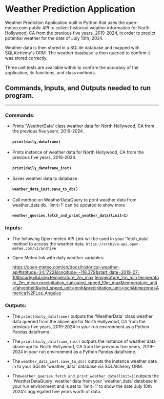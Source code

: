 # Weather Prediction Application

Weather Prediction Application built in Python that uses the open-meteo.com 
public API to collect historical weather information for North Hollywood, CA 
from the previous five years, 2019-2024, in order to predict potential weather
for the date of July 10th, 2024. 

Weather data is then stored in a SQLite database and mapped with SQLAlchemy's ORM.
The weather database is then queried to confirm it was stored correctly. 

Three unit tests are available within to confirm the accuracy of the application, its
functions, and class methods.

## Commands, Inputs, and Outputs needed to run program.
___

### Commands:
- Prints 'WeatherData' class weather data for North Hollywood, CA 
from the previous five years, 2019-2024. 
  #### `print(daily_dataframe)`

- Prints instance of weather data for North Hollywood, CA 
from the previous five years, 2019-2024.
  #### `print(daily_dataframe_inst)`


- Saves weather data to database
  #### `weather_data_inst.save_to_db()`


- Call method on WeatherDataQuery to print weather data from weather_data db. 'limit=1' can be updated to show more
  #### `weather_queries.fetch_and_print_weather_data(limit=1)`


### Inputs:

- The following Open-meteo API Link will be used in your 'fetch_data' method to access
the weather data. 
    `https://archive-api.open-meteo.com/v1/archive`


- Open Meteo link with daily weather variables: 
  
  https://open-meteo.com/en/docs/historical-weather-api#latitude=34.1722&longitude=-118.379&start_date=2019-07-10&hourly=&daily=temperature_2m_max,temperature_2m_min,temperature_2m_mean,precipitation_sum,wind_speed_10m_max&temperature_unit=fahrenheit&wind_speed_unit=mph&precipitation_unit=inch&timezone=America%2FLos_Angeles


### Outputs:
- The `print(daily_dataframe)` outputs the 'WeatherData' class 
weather data queried from the above api for North Hollywood, CA 
from the previous five years, 2019-2024 in your run environment as
a Python Pandas dataframe.


- The `print(daily_dataframe_inst)` outputs the instance of weather 
data above api for North Hollywood, CA from the previous five years, 
2019-2024 in your run environment as a Python Pandas dataframe.


- The `weather_data_inst.save_to_db()` outputs the instance weather data in 
to your SQLite 'weather_data' database via SQLAlchemy ORM. 


- The`weather_queries.fetch_and_print_weather_data(limit=1)`outputs the 
'WeatherDataQuery' weather data from your 'weather_data' database in your run environment
and is set to 'limit=1' to show the date July 10th 2024's aggregated five years worth of 
data.
